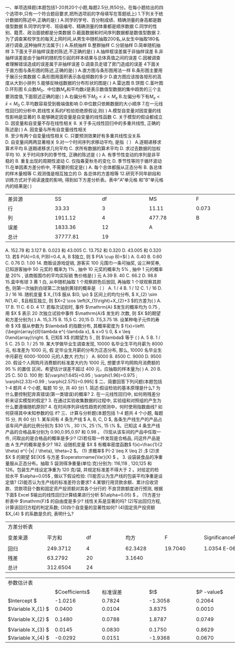 一、单项选择题(本题包括1-20共20个小题,每题2.5分,共50分。在每小题给出的四个选项中,只有一个符合题目要求,把所选项前的字母填写在答题纸上)
 1.下列关于统计数据的陈述中,正确的是(       )
 A.同学的学号、百分制成绩、精确测量的身高都是数值型数据
 B.同学的学号、班级编号、精确测量的体重都是顺序数据
 C.同学的性别、籍贯、政治面貌都是分类数据
 D.截面数据和时间序列数据都是数值型数据
 2.为了调查某校学生的每天上网时间,从男生中随机抽取200名,从女生中抽取180名进行调查,这种抽样方法属于(     )
 A.系统抽样
 B.整群抽样
 C.分层抽样
 D.简单随机抽样
 3.下面关于非抽样误差的陈述,不正确的是(      )
 A.抽样框误差属于非抽样误差
 B.非抽样误差是由于抽样的随机性引起的样本结果与总体真值之间的误差
 C.因被调查者理解错误造成的误差属于非抽样误差
 D.调查员走错了房门造成的误差
 4下面关于直方图与条形图的陈述,正确的是(      )
 A.直方图与条形图用法一样
 B.条形图主要用于展示分类数据
 C.条形图用面积表示各组频数的多少
 D.直方图应该按各矩形的高度从大到小排列
 5.能够反映组数据的分布形状的图是(     )
 A.雷达图
 B.饼图
 C.茎叶图
 D.环形图
 6.众数$M_0$、中位数$M_e$和平均数$\bar x$是表示数值型数据的集中趋势的三个主要测度值,下面叙述正确的是(   )
 A.右偏分布下$M_0<\bar x<M_e$
 B.左偏分布下有$M_e<\bar x<M_0$
 C.平均数容易受到极端值影响
 D.中位数只依赖数据的大小顺序
 7.在一元线性回归的分析中,若线性关系的$F$检验拒绝原假设,则(     )
 A.模型自变量对因变量的线性影响是显著的
 B.能够确定因变量是自变量的线性函数
 C. 关于模型的假设都成立
 D. 因变量和自变量不存在线性相关
 8. 关于多元线性回归中的多重共线性, 正确的陈述是( )
 A. 因变量与所有自变量线性相关   
 B. 至少有两个自变量线性相关
 C. 只要预测效果好有多重共线性没关系  
 D. 自变量间两两显著相关
 9.对一个时间序列求移动平均, 是指（     ）
 A.逐期递移求算术平均
 B.逐期递移求几何平均
 C. 求所有数据的算术平均
 D. 求过去数据的加权平均
 10. 关于时间序列的季节性, 正确的陈述是 ( )
 A. 有季节性变动的序列是非平稳的
 B. 重复出现的周期性波动
 C. 仅指春夏秋冬的变化
 D. 季节性等同于循环波动
 11.在单因素方差分析中, 不需要的假定是( )
 A. 每个总体都服从正态分布
 B. 各总体的样木量相等
 C.观测值是相互独立的
 D. 各总体的方差相等
 12.研究不同年龄段和训练方式对于阅读速度的影响, 得到如下方差分析表。表中&quot;A&quot;单元格 和&quot;B&quot;单元格内的结果是(      )
 <table data-lake-id="bGXDr" id="bGXDr" width-mode="contain" class="lake-table" style="width: 750px"><colgroup><col width="150"><col width="150"><col width="150"><col width="150"><col width="150"></colgroup><tbody><tr data-lake-id="u3b2e25c6" id="u3b2e25c6"><td data-lake-id="u2492086f" id="u2492086f">差异源
 </td><td data-lake-id="uac8dc161" id="uac8dc161">SS
 </td><td data-lake-id="uef832f9e" id="uef832f9e">df
 </td><td data-lake-id="u7fe452dc" id="u7fe452dc">MS
 </td><td data-lake-id="u930ccf0c" id="u930ccf0c">F
 </td></tr><tr data-lake-id="ub6dec7c3" id="ub6dec7c3"><td data-lake-id="u78f82a34" id="u78f82a34">行
 </td><td data-lake-id="u573f4d5f" id="u573f4d5f">33.33
 </td><td data-lake-id="u2c800608" id="u2c800608">3
 </td><td data-lake-id="ub58fb9d4" id="ub58fb9d4">11.11
 </td><td data-lake-id="ucf46ef61" id="ucf46ef61">0.073
 </td></tr><tr data-lake-id="u0c5f8f73" id="u0c5f8f73"><td data-lake-id="u6eb7696b" id="u6eb7696b">列
 </td><td data-lake-id="u4d7899ea" id="u4d7899ea">1911.12
 </td><td data-lake-id="u27757477" id="u27757477">4
 </td><td data-lake-id="u006caecd" id="u006caecd">477.78
 </td><td data-lake-id="ue8dd5d06" id="ue8dd5d06">B
 </td></tr><tr data-lake-id="u02165a67" id="u02165a67"><td data-lake-id="ua1d44b0b" id="ua1d44b0b">误差
 </td><td data-lake-id="u96396dad" id="u96396dad">1833.36
 </td><td data-lake-id="u73145a07" id="u73145a07">12
 </td><td data-lake-id="u974bf101" id="u974bf101">A
 </td><td data-lake-id="uc2d2bc58" id="uc2d2bc58">

 </td></tr><tr data-lake-id="ufc51fc75" id="ufc51fc75"><td data-lake-id="u6876901e" id="u6876901e">总计
 </td><td data-lake-id="u08c1d07f" id="u08c1d07f">37777.81
 </td><td data-lake-id="ubc89000e" id="ubc89000e">19
 </td><td data-lake-id="u2a93513b" id="u2a93513b">

 </td><td data-lake-id="ue51d3f36" id="ue51d3f36">

 </td></tr></tbody></table>A.  152.78  和  3.127 
 B.  0.023  和  43.005 
 C.  13.752  和  0.320 
 D.  43.005  和  0.320 
 13. 若$  P(A)=0.6, P(B)=0.4, A, B  $独立, 则 $ P(A \cup B)=$(      ) 
 A.  0.40 
 B.  0.60 
 C.  0.76 
 D.  1.00 
 14. 商贩设游戏促销, 游客买 100 元围巾一条可抽奖, 设三种奖券, 已知游客抽中 50 元奖的 概率为  1% , 抽中 10 元奖的概率为  5% , 抽中 1 元的概率是  20% , 该商贩围巾的平均实际销 售价格是( ) 元
 A.39
 B. 40
 C.  66.2 
 D.  98.8  
 15.盒中有球 3 黄 1 白, 从中随机抽取 1 个观察颜色后放回, 再抽取 1 个球观察其颜色, 则第一次抽到白球第二次抽到黄球的概率是  （     ） 
 A.  1 / 4 
 B.  1 / 12 
 C.  1 / 16 
 D.  3 / 16 
 16. 随机变量 $ X_{1}$  服从  $(0, \pi) $ 区间上的均匀分布, $ X_{2} \sim N(1,4) , $且相互独立, 则  $X=2 \cos \left(X_{1}\right)+X_{2}+3  $的方差为(  ) 
 A. 17
 B. 11
 C. 6
 D. 4
 17. 若每次试验时, 事件  $\mathrm{A}  $发生的概率均为  0.75 , 用  $X $ 表示 20 次独立试验中事件  $\mathrm{A}$  发生的 次数, 则  $X  $的期望和方差分别为( )
 A.  15,3.75 
 B. 15,5
 C. 20,15
 D.  7.5,3.75 
 18. 设某种电子元件的寿命 $ X$  服从参数为  $\lambda$  的指数分布, 其概率密度为 $ f(x)=\left\{\begin{array}{ll}\lambda e^{-\lambda x}, & x>0 \\ 0, & x \leq 0\end{array}\right. $, 已知$  X$  的期望为 5 , 则  $\lambda$  等于  (     ) 
 A. 5
 B.  1 / 5 
 C. 25
 D.  1 / 25 
 19. 某大学做毕业生调查发现, 10000 名毕业生平均月薪为 8000 元, 标准差为 1000 元, 假 定毕业生月薪的分布为正态分布, 那么, 10000 名毕业生中月薪在 6000-10000 元的人数大 约为(     ）
 A. 8000
 B. 8500
 C. 9000
 D. 9500
 20. 假设个人网购月消费额的标准差大约为 1000 元, 想要求平均网购月消费额的  95 %  的置信 区间，希望估计误差不超过 400 元，应抽取的样本量为(      )
 A. 20
 B. 25
 C. 50
 D. 100
 附:  $[\varphi(1.645)=0.95 ; \varphi(1.96)=0.975 ; \varphi(2.33)=0.99 ; \varphi(2.575)=0.995] $
 二、简要回答下列问题(本题包括 1-4 题共 4 个小题, 每题 10 分, 共 40 分)
 1. 简述:假设检验的基本原理是什么? 为什么要控制犯弃真错误(第一类错误)的概率?
 2. 在一元线性回归中, 如何用残差分析来证实模型的假定?
 3. 在通过实验收集数据的过程中, 实验组和对照组的产生为什么要遵循随机原则?
 4. 在时间序列非线性趋势的预测中，何时使用指数曲线? 如何获得其中末知参数的估 if?
 三、计算与分析题(本题包括 1-4 题共 4 个小题, 每题 15 分, 共 60 分)
 1. 某车间有 4 条生产线 $ A, B, C, D $, 各条生产线生产的产品占该车间产品的比例分别为  $30 \% ,  30 \%, 25 \%, 15 \%  $。已知这 4 条生产线产品的合格品率分别为  0.90,0.95,0.97  和  0.98  。
 (1)现从该车间的产品中任取一件, 问取出的是合格品的概率是多少?
 (2)若任取一件发现是合格品, 问这件产品是由  A  生产的概率是多少?
 182. 设随机变量  $X $ 有概率密度函数$  f(x)=\frac{1}{2 \theta} e^{-|x| / \theta}, \theta=2  $。
 (1) 求概率$  P(-2 \leq X \leq 2) ;$
 (2)求  $X $ 的期望  $E(X)$  与方差  $\operatorname{Var}(X) $ 。
 3. 设袋装食品的净重量服从正态分布。抽取 5 袋测得净重量(单位:克)分别为: 116,118 , 120,125 和 126。包装生产线设定净重为 120 克/袋, 并规定标准差不得大于 2 。对给定的检 验水平  $\alpha=0.05$ , 做以下假设检验:
 (1)能否认为生产线的包装平均净重是设定值?
 (2)能否认为生产线的标准差符合要求?
 4.某银行用贷款余额、累计应收贷款、贷款项目个数和固定资产投资额对其各个分行的 不良贷款额度进行预测, 根据下面$ Excel $输出的线性回归计算结果进行分析  $(\alpha=0.05) $ 。
 (1)方差分析表中  $\mathrm{F}$  的自由度是多少? 线性关系是显著的吗?
 (2)写出回归方程, 计算该回归方程的判定系数;
 (3)四个自变量的显著性如何?
 (4)固定资产投资额  $X_{4} $ 的系数是负的, 表明什么?
 <table data-lake-id="dzZkF" id="dzZkF" width-mode="contain" class="lake-table" style="width: 750px"><colgroup><col width="125"><col width="125"><col width="125"><col width="125"><col width="125"><col width="125"></colgroup><tbody><tr data-lake-id="u74893eea" id="u74893eea"><td data-lake-id="u3d32d4a9" id="u3d32d4a9" colSpan="6"> 方差分析表
 </td></tr><tr data-lake-id="u8041b7d2" id="u8041b7d2" style="height: 40px"><td data-lake-id="uc082c70d" id="uc082c70d">变差来源
 </td><td data-lake-id="uc6e1ad61" id="uc6e1ad61">平方和
 </td><td data-lake-id="ucd74c203" id="ucd74c203">df
 </td><td data-lake-id="u6efd67a1" id="u6efd67a1">均方
 </td><td data-lake-id="u5aaf1c90" id="u5aaf1c90">F
 </td><td data-lake-id="u238d2538" id="u238d2538">SignificanceF
 </td></tr><tr data-lake-id="u077569ae" id="u077569ae"><td data-lake-id="u16e7d5be" id="u16e7d5be">回归 
 </td><td data-lake-id="ud7216151" id="ud7216151">249.3712 
 </td><td data-lake-id="u89fee45c" id="u89fee45c">4
 </td><td data-lake-id="uc06010db" id="uc06010db">62.3428 
 </td><td data-lake-id="u4abc0f4d" id="u4abc0f4d">19.7040 
 </td><td data-lake-id="u3d5ea10e" id="u3d5ea10e">1.0354 E-06
 </td></tr><tr data-lake-id="u2281db65" id="u2281db65"><td data-lake-id="uec725701" id="uec725701">残差 
 </td><td data-lake-id="u4484407a" id="u4484407a">63.2792
 </td><td data-lake-id="uf77c04b3" id="uf77c04b3">20
 </td><td data-lake-id="ub875500e" id="ub875500e"> 3.1640 
 </td><td data-lake-id="uddbb1547" id="uddbb1547">

 </td><td data-lake-id="ud118f011" id="ud118f011">

 </td></tr><tr data-lake-id="u77533403" id="u77533403"><td data-lake-id="u9367bb19" id="u9367bb19">总计
 </td><td data-lake-id="u5a6944fb" id="u5a6944fb">312.6504 
 </td><td data-lake-id="u241b83e0" id="u241b83e0">24
 </td><td data-lake-id="u07f6e4fe" id="u07f6e4fe">

 </td><td data-lake-id="u6b7f5505" id="u6b7f5505">

 </td><td data-lake-id="uf3efad74" id="uf3efad74">

 </td></tr></tbody></table><table data-lake-id="nThj1" id="nThj1" width-mode="contain" class="lake-table" style="width: 750px"><colgroup><col width="150"><col width="150"><col width="150"><col width="150"><col width="150"></colgroup><tbody><tr data-lake-id="u52b5eca0" id="u52b5eca0"><td data-lake-id="u789390d3" id="u789390d3" colSpan="5">参数估计表
 </td></tr><tr data-lake-id="ucd07d253" id="ucd07d253"><td data-lake-id="uf95f676c" id="uf95f676c">

 </td><td data-lake-id="u5c38b649" id="u5c38b649">$Coefficients$
 </td><td data-lake-id="u70b31ecd" id="u70b31ecd">标准误差
 </td><td data-lake-id="u4f71ae38" id="u4f71ae38">$t$
 </td><td data-lake-id="u5b870f8c" id="u5b870f8c">​$P -value$
 </td></tr><tr data-lake-id="u37b3ba9e" id="u37b3ba9e"><td data-lake-id="u19899f1b" id="u19899f1b">$Intercept $
 </td><td data-lake-id="ua61cf4fc" id="ua61cf4fc">-1.0216 
 </td><td data-lake-id="u2217dd8e" id="u2217dd8e">0.7824
 </td><td data-lake-id="ue7c91d52" id="ue7c91d52">-1.3058
 </td><td data-lake-id="u80eecf11" id="u80eecf11">0.2064
 </td></tr><tr data-lake-id="u36d539c2" id="u36d539c2"><td data-lake-id="u21c8eb6d" id="u21c8eb6d"> $Variable  X_{1} $​
 </td><td data-lake-id="u7852ef19" id="u7852ef19">0.0400
 </td><td data-lake-id="uc3fca5ea" id="uc3fca5ea">0.0104  
 </td><td data-lake-id="u1efee63a" id="u1efee63a">3.8375  
 </td><td data-lake-id="u124d948b" id="u124d948b">0.0010
 </td></tr><tr data-lake-id="u0a8f71dc" id="u0a8f71dc" style="height: 40px"><td data-lake-id="ufa68e4af" id="ufa68e4af"> $Variable  X_{2} $​
 </td><td data-lake-id="uaffa1a7e" id="uaffa1a7e">0.1480  
 </td><td data-lake-id="uffa569bf" id="uffa569bf">0.0788
 </td><td data-lake-id="u39b99b9c" id="u39b99b9c">1.8787 
 </td><td data-lake-id="u4129f786" id="u4129f786">0.0749  
 </td></tr><tr data-lake-id="uadd69408" id="uadd69408"><td data-lake-id="u59c1b50f" id="u59c1b50f"> $Variable  X_{3} $​
 </td><td data-lake-id="u87cc4650" id="u87cc4650">0.0145
 </td><td data-lake-id="ua928b70f" id="ua928b70f">0.0830
 </td><td data-lake-id="uf7a96dc6" id="uf7a96dc6">0.1750
 </td><td data-lake-id="u5e0c2e40" id="u5e0c2e40">0.8629
 </td></tr><tr data-lake-id="u3fa7ead3" id="u3fa7ead3"><td data-lake-id="u74e1331a" id="u74e1331a"> $Variable  X_{4} $​
 </td><td data-lake-id="ua23776ca" id="ua23776ca">-0.0292
 </td><td data-lake-id="u1b794d7f" id="u1b794d7f">0.0151
 </td><td data-lake-id="u4f38802a" id="u4f38802a">-1.9368
 </td><td data-lake-id="ue07b63c6" id="ue07b63c6">0.0670
 </td></tr></tbody></table>